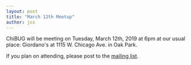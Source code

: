 ```yaml
---
layout: post
title: "March 12th Meetup"
author: jcs
---
```


ChiBUG will be meeting on
Tuesday, March 12th, 2019
at
6pm
at
our usual place: Giordano's at 1115 W. Chicago Ave. in Oak Park.

If you plan on attending, please post to the
[mailing list]().
